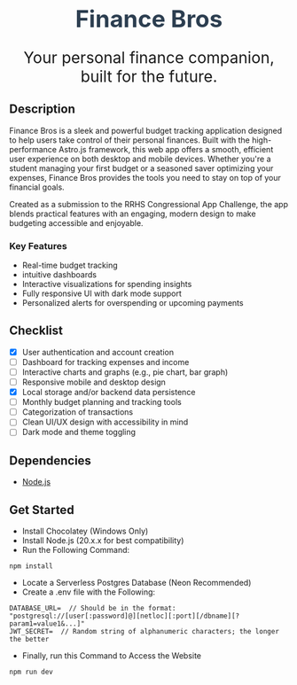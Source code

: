 <h1 align="center" style="font-size: 3em; font-weight: bold; color: #2c3e50;">Finance Bros</h1>

<p align="center" style="font-size: 2em;">Your personal finance companion, built for the future.</p>

## Description
Finance Bros is a sleek and powerful budget tracking application designed to help users take control of their personal finances. Built with the high-performance Astro.js framework, this web app offers a smooth, efficient user experience on both desktop and mobile devices. Whether you're a student managing your first budget or a seasoned saver optimizing your expenses, Finance Bros provides the tools you need to stay on top of your financial goals.

Created as a submission to the RRHS Congressional App Challenge, the app blends practical features with an engaging, modern design to make budgeting accessible and enjoyable.

### Key Features
- Real-time budget tracking
- intuitive dashboards
- Interactive visualizations for spending insights
- Fully responsive UI with dark mode support
- Personalized alerts for overspending or upcoming payments

## Checklist
- [x] User authentication and account creation  
- [ ] Dashboard for tracking expenses and income  
- [ ] Interactive charts and graphs (e.g., pie chart, bar graph)  
- [ ] Responsive mobile and desktop design  
- [x] Local storage and/or backend data persistence  
- [ ] Monthly budget planning and tracking tools  
- [ ] Categorization of transactions  
- [ ] Clean UI/UX design with accessibility in mind   
- [ ] Dark mode and theme toggling

## Dependencies
- [Node.js](https://nodejs.org/en/download)

## Get Started
- Install Chocolatey (Windows Only)
- Install Node.js (20.x.x for best compatibility)
- Run the Following Command:
```
npm install
```
- Locate a Serverless Postgres Database (Neon Recommended)
- Create a .env file with the Following:
```
DATABASE_URL=  // Should be in the format: "postgresql://[user[:password]@][netloc][:port][/dbname][?param1=value1&...]"
JWT_SECRET=  // Random string of alphanumeric characters; the longer the better
```
- Finally, run this Command to Access the Website
```
npm run dev
```
